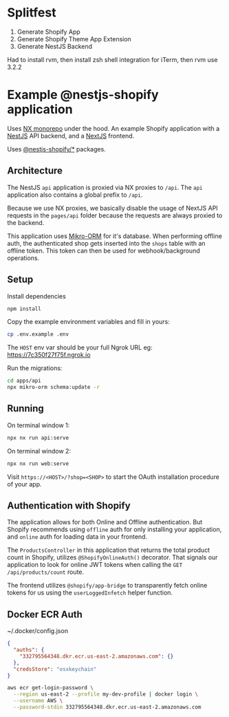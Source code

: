 # Splitfest

1. Generate Shopify App
2. Generate Shopify Theme App Extension
3. Generate NestJS Backend

Had to install rvm, then install zsh shell integration for iTerm, then rvm use 3.2.2

# Example @nestjs-shopify application

Uses [NX monorepo](https://nx.dev) under the hood. An example Shopify application
with a [NestJS](https://nestjs.com) API backend, and a [NextJS](https://nextjs.org) frontend.

Uses [@nestjs-shopify/\*](https://github.com/nestjs-shopify/nestjs-shopify) packages.

## Architecture

The NestJS `api` application is proxied via NX proxies to `/api`. The `api` application also contains
a global prefix to `/api`.

Because we use NX proxies, we basically disable the usage of NextJS API requests in the `pages/api` folder because the requests are always proxied to the backend.

This application uses [Mikro-ORM](https://mikro-orm.io) for it's database. When performing offline auth, the authenticated shop gets inserted into the `shops` table with an offline token. This token can then be used for webhook/background operations.

## Setup

Install dependencies

```bash
npm install
```

Copy the example environment variables and fill in yours:

```bash
cp .env.example .env
```

The `HOST` env var should be your full Ngrok URL eg: <https://7c350f27f75f.ngrok.io>

Run the migrations:

```bash
cd apps/api
npx mikro-orm schema:update -r
```

## Running

On terminal window 1:

```bash
npx nx run api:serve
```

On terminal window 2:

```bash
npx nx run web:serve
```

Visit `https://<HOST>/?shop=<SHOP>` to start the OAuth installation procedure of your app.

## Authentication with Shopify

The application allows for both Online and Offline authentication. But Shopify recommends using
`offline` auth for only installing your application, and `online` auth for loading data in your frontend.

The `ProductsController` in this application that returns the total product count in Shopify, utilizes `@ShopifyOnlineAuth()` decorator. That signals our application to look for online JWT tokens when calling the `GET /api/products/count` route.

The frontend utilizes `@shopify/app-bridge` to transparently fetch online tokens for us using the `userLoggedInfetch` helper function.

## Docker ECR Auth

~/.docker/config.json

```json
{
  "auths": {
    "332795564348.dkr.ecr.us-east-2.amazonaws.com": {}
  },
  "credsStore": "osxkeychain"
}
```

```bash
aws ecr get-login-password \
  --region us-east-2 --profile my-dev-profile | docker login \
  --username AWS \
  --password-stdin 332795564348.dkr.ecr.us-east-2.amazonaws.com
```
